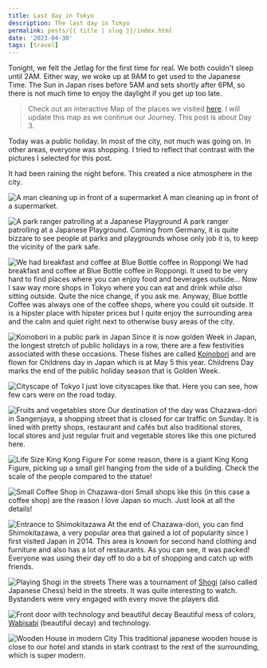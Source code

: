 ```yaml
---
title: Last day in Tokyo
description: The last day in Tokyo
permalink: posts/{{ title | slug }}/index.html
date: '2023-04-30'
tags: [travel]
---
```


Tonight, we felt the Jetlag for the first time for real. We both couldn't sleep until 2AM. Either way, we woke up at 9AM to get used to the Japanese Time. The Sun in Japan rises before 5AM and sets shortly after 6PM, so there is not much time to enjoy the daylight if you get up too late.

> Check out an interactive Map of the places we visited [here](https://wanderlog.com/view/ipgoeoyijw/japan-trip/shared). I will update this map as we continue our Journey. This post is about Day 3.

Today was a public holiday. In most of the city, not much was going on. In other areas, everyone was shopping. I tried to reflect that contrast with the pictures I selected for this post.

It had been raining the night before. This created a nice atmosphere in the city.

![A man cleaning up in front of a supermarket](/images/japan3/2023-04-30_095756_00.JPG)
A man cleaning up in front of a supermarket.

![A park ranger patrolling at a Japanese Playground](/images/japan3/2023-04-30_101428_00.JPG)
A park ranger patrolling at a Japanese Playground. Coming from Germany, it is quite bizzare to see people at parks and playgrounds whose only job it is, to keep the vicinity of the park safe.

![We had breakfast and coffee at Blue Bottle coffee in Roppongi](/images/japan3/2023-04-30_110509_00.JPG)
We had breakfast and coffee at Blue Bottle coffee in Roppongi. It used to be very hard to find places where you can enjoy food and beverages outside… Now I saw way more shops in Tokyo where you can eat and drink while _also_ sitting outside. Quite the nice change, if you ask me. Anyway, Blue bottle Coffee was always one of the coffee shops, where you could sit outside. It is a hipster place with hipster prices but I quite enjoy the surrounding area and the calm and quiet right next to otherwise busy areas of the city.

![Koinobori in a public park in Japan](/images/japan3/2023-04-30_111629_00.JPG)
Since it is now golden Week in Japan, the longest stretch of public holidays in a row, there are a few festivities associated with these occasions. These fishes are called [Koinobori](https://en.wikipedia.org/wiki/Koinobori) and are flown for Childrens day in Japan which is at May 5 this year. Childrens Day marks the end of the public holiday season that is Golden Week.

![Cityscape of Tokyo](/images/japan3/2023-04-30_112420_00.JPG)
I just love cityscapes like that. Here you can see, how few cars were on the road today.

![Fruits and vegetables store](/images/japan3/2023-04-30_123800_00.JPG)
Our destination of the day was Chazawa-dori in Sangenjaya, a shopping street that is closed for car traffic on Sunday. It is lined with pretty shops, restaurant and cafés but also traditional stores, local stores and just regular fruit and vegetable stores like this one pictured here.

![Life Size King Kong Figure](/images/japan3/2023-04-30_123940_00.JPG)
For some reason, there is a giant King Kong Figure, picking up a small girl hanging from the side of a building. Check the scale of the people compared to the statue!

![Small Coffee Shop in Chazawa-dori](/images/japan3/2023-04-30_124729_00.JPG)
Small shops like this (in this case a coffee shop) are the reason I love Japan so much. Just look at all the details!

![Entrance to Shimokitazawa](/images/japan3/2023-04-30_133035_00.JPG)
At the end of Chazawa-dori, you can find Shimokitazawa, a very popular area that gained a lot of popularity since I first visited Japan in 2014. This area is known for second hand clothing and furniture and also has a lot of restaurants. As you can see, it was packed! Everyone was using their day off to do a bit of shopping and catch up with friends.

![Playing Shogi in the streets](/images/japan3/2023-04-30_150211_00.JPG)
There was a tournament of [Shogi](https://en.wikipedia.org/wiki/Shogi) (also called Japanese Chess) held in the streets. It was quite interesting to watch. Bystanders were very engaged with every move the players did.

![Front door with technology and beautiful decay](/images/japan3/2023-04-30_150538_00.JPG)
Beautiful mess of colors, [Wabisabi](https://en.wikipedia.org/wiki/Wabi-sabi) (beautiful decay) and technology.

![Wooden House in modern City](/images/japan3/2023-04-30_182803_00.JPG)
This traditional japanese wooden house is close to our hotel and stands in stark contrast to the rest of the surrounding, which is super modern.